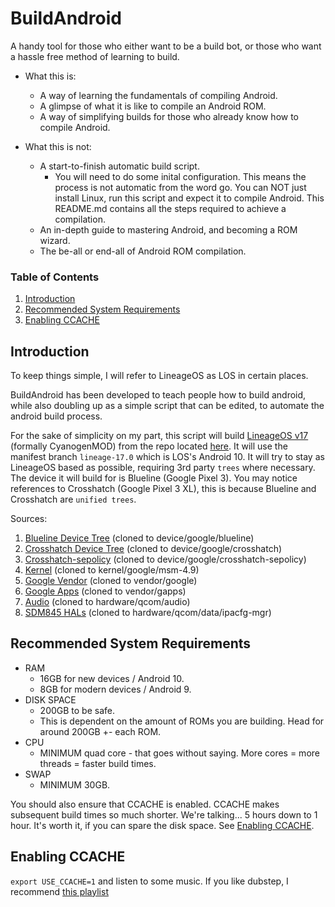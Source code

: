 # BuildAndroid

A handy tool for those who either want to be a build bot, or those who want a hassle free method of learning to build.

* What this is:
  - A way of learning the fundamentals of compiling Android.
  - A glimpse of what it is like to compile an Android ROM.
  - A way of simplifying builds for those who already know how to compile Android.

* What this is not:
  - A start-to-finish automatic build script.
    - You will need to do some inital configuration. This means the process is not automatic from the word go. You can NOT just install Linux, run this script and expect it to compile Android. This README.md contains all the steps required to achieve a compilation.
  - An in-depth guide to mastering Android, and becoming a ROM wizard.
  - The be-all or end-all of Android ROM compilation.

### Table of Contents
1. [Introduction](#Introduction)
2. [Recommended System Requirements](#RecSysReq)
3. [Enabling CCACHE](#EnableCCACHE)

## Introduction <a name="Introduction"></a>

To keep things simple, I will refer to LineageOS as LOS in certain places.

BuildAndroid has been developed to teach people how to build android, while also doubling up as a simple script that can be edited, to automate the android build process.

For the sake of simplicity on my part, this script will build [LineageOS v17](https://lineageos.org/) (formally CyanogenMOD) from the repo located [here](https://github.com/lineageos). It will use the manifest branch `lineage-17.0` which is LOS's Android 10. It will try to stay as LineageOS based as possible, requiring 3rd party `trees` where necessary. The device it will build for is Blueline (Google Pixel 3). You may notice references to Crosshatch (Google Pixel 3 XL), this is because Blueline and Crosshatch are `unified trees`.

Sources:
1. [Blueline Device Tree](https://github.com/LineageOS/android_device_google_blueline) (cloned to device/google/blueline)
2. [Crosshatch Device Tree](https://github.com/LineageOS/android_device_google_crosshatch) (cloned to device/google/crosshatch)
3. [Crosshatch-sepolicy](https://android.googlesource.com/device/google/crosshatch-sepolicy) (cloned to device/google/crosshatch-sepolicy)
4. [Kernel](https://github.com/LineageOS/android_kernel_google_msm-4.9) (cloned to kernel/google/msm-4.9)
5. [Google Vendor](https://github.com/themuppets/proprietary_vendor_google) (cloned to vendor/google)
6. [Google Apps](https://gitlab.com/shagbag913/vendor_gapps) (cloned to vendor/gapps)
7. [Audio](https://github.com/LineageOS/android_hardware_qcom_audio) (cloned to hardware/qcom/audio)
8. [SDM845 HALs](https://android.googlesource.com/platform/hardware/qcom/sdm845/data/ipacfg-mgr) (cloned to hardware/qcom/data/ipacfg-mgr)

## Recommended System Requirements <a name="RecSysReq"></a>

* RAM
  - 16GB for new devices / Android 10.
  - 8GB for modern devices / Android 9.
* DISK SPACE
  - 200GB to be safe.
  - This is dependent on the amount of ROMs you are building. Head for around 200GB +- each ROM.
* CPU
  - MINIMUM quad core - that goes without saying. More cores = more threads = faster build times.
* SWAP
  - MINIMUM 30GB.
  
You should also ensure that CCACHE is enabled. CCACHE makes subsequent build times so much shorter. We're talking... 5 hours down to 1 hour. It's worth it, if you can spare the disk space. See [Enabling CCACHE](#EnableCCACHE).

## Enabling CCACHE <a name="EnableCCACHE"></a>

`export USE_CCACHE=1` and listen to some music. If you like dubstep, I recommend [this playlist](https://open.spotify.com/playlist/5f3M8DsWZG5IuuOuu9ws3u?si=x1T0F25KR7KimbBNM0qA7w)

